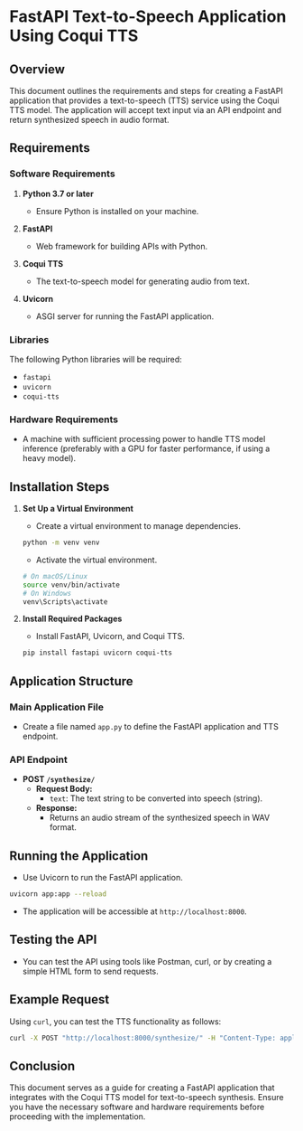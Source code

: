 # FastAPI Text-to-Speech Application Using Coqui TTS

## Overview

This document outlines the requirements and steps for creating a FastAPI application that provides a text-to-speech (TTS) service using the Coqui TTS model. The application will accept text input via an API endpoint and return synthesized speech in audio format.

## Requirements

### Software Requirements

1. **Python 3.7 or later**
   - Ensure Python is installed on your machine.

2. **FastAPI**
   - Web framework for building APIs with Python.

3. **Coqui TTS**
   - The text-to-speech model for generating audio from text.

4. **Uvicorn**
   - ASGI server for running the FastAPI application.

### Libraries

The following Python libraries will be required:

- `fastapi`
- `uvicorn`
- `coqui-tts`

### Hardware Requirements

- A machine with sufficient processing power to handle TTS model inference (preferably with a GPU for faster performance, if using a heavy model).

## Installation Steps

1. **Set Up a Virtual Environment**
   - Create a virtual environment to manage dependencies.

   ```bash
   python -m venv venv
   ```

   - Activate the virtual environment.

   ```bash
   # On macOS/Linux
   source venv/bin/activate
   # On Windows
   venv\Scripts\activate
   ```

2. **Install Required Packages**
   - Install FastAPI, Uvicorn, and Coqui TTS.

   ```bash
   pip install fastapi uvicorn coqui-tts
   ```

## Application Structure

### Main Application File

- Create a file named `app.py` to define the FastAPI application and TTS endpoint.

### API Endpoint

- **POST `/synthesize/`**
  - **Request Body:**
    - `text`: The text string to be converted into speech (string).
  - **Response:**
    - Returns an audio stream of the synthesized speech in WAV format.

## Running the Application

- Use Uvicorn to run the FastAPI application.

```bash
uvicorn app:app --reload
```

- The application will be accessible at `http://localhost:8000`.

## Testing the API

- You can test the API using tools like Postman, curl, or by creating a simple HTML form to send requests.

## Example Request

Using `curl`, you can test the TTS functionality as follows:

```bash
curl -X POST "http://localhost:8000/synthesize/" -H "Content-Type: application/json" -d '{"text": "Hello, this is a text-to-speech test."}'
```

## Conclusion

This document serves as a guide for creating a FastAPI application that integrates with the Coqui TTS model for text-to-speech synthesis. Ensure you have the necessary software and hardware requirements before proceeding with the implementation.

